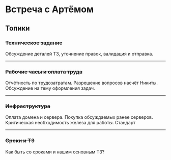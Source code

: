 # Встреча с Артёмом
## Топики
### ~~Техническое задание~~

Обсуждение деталей ТЗ, уточнение правок, валидация и отправка.

___
### ~~Рабочие часы и оплата труда~~

Отчётность по трудозатратам. Разрешение вопросов насчёт Никиты. Обсуждение на тему оформления задач.

___
### ~~Инфраструктура~~

Оплата домена и сервера. Покупка обсуждаемых ранее серверов. Критическая необходимость железа для работы. Стандарт

___
### ~~Сроки и ТЗ~~

Как быть со сроками и нашим основным ТЗ?
